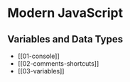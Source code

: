 # Modern JavaScript

## Variables and Data Types
- [[01-console]]
- [[02-comments-shortcuts]]
- [[03-variables]]

